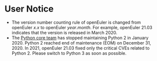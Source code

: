 # User Notice<a name="EN-US_TOPIC_0232332818"></a>

-   The version number counting rule of openEuler is changed from openEuler  _x.x_  to openEuler  _year_._month_. For example, openEuler 21.03 indicates that the version is released in March 2020.
-   The  [Python core team](https://www.python.org/dev/peps/pep-0373/#update)  has stopped maintaining Python 2 in January 2020. Python 2 reached end of maintenance (EOM) on December 31, 2020. In 2021, openEuler 21.03 fixed only the critical CVEs related to Python 2. Please switch to Python 3 as soon as possible.

